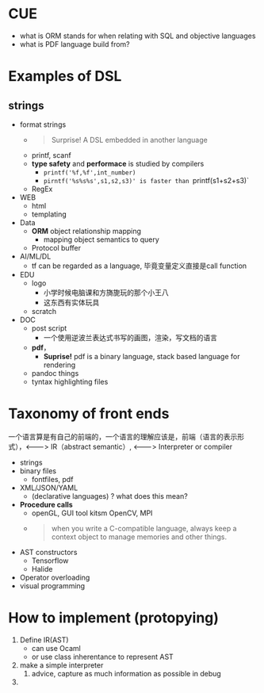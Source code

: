 # CUE
- what is ORM stands for when relating with SQL and objective languages
- what is PDF language build from? 
# Examples of DSL
## strings
- format strings 
  - > Surprise! A DSL embedded in another language
  - printf, scanf
  - **type safety** and **performace** is studied by compilers
    - `printf('%f,%f',int_number)`
    - `pirntf('%s%s%s',s1,s2,s3)' is faster than `printf(s1+s2+s3)`
  - RegEx
- WEB
  - html
  - templating
- Data
  - **ORM** object relationship mapping
    - mapping object semantics to query
  - Protocol buffer
- AI/ML/DL
  - tf can be regarded as a language, 毕竟变量定义直接是call function
- EDU
  - logo
    - 小学时候电脑课和方旖旎玩的那个小王八
    - 这东西有实体玩具
  - scratch
- DOC
  - post script
    - 一个使用逆波兰表达式书写的画图，渲染，写文档的语言
  - **pdf**， 
    - **Suprise!** pdf is a binary language, stack based language for rendering
  - pandoc things
  - tyntax highlighting files
# Taxonomy of front ends
一个语言算是有自己的前端的，一个语言的理解应该是，前端（语言的表示形式），<---> IR（abstract semantic）, <---> Interpreter or compiler

- strings
- binary files
  - fontfiles, pdf
- XML/JSON/YAML
  - (declarative languages) ? what does this mean?
- **Procedure calls**
  - openGL, GUI tool kitsm OpenCV, MPI
  - > when you write a C-compatible language, always keep a context object to manage memories and other things.
- AST constructors
  - Tensorflow
  - Halide
- Operator overloading
- visual programming

# How to implement (protopying)
1. Define IR(AST)
   - can use Ocaml
   - or use class inherentance to represent AST
2. make a simple interpreter
   1. advice, capture as much information as possible in debug
3. 


